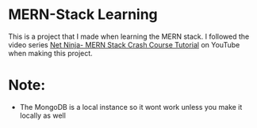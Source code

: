 # MERN-Stack Learning
This is a project that I made when learning the MERN stack. I followed the video series [Net Ninja- MERN Stack Crash Course Tutorial](https://www.youtube.com/watch?v=98BzS5Oz5E4&list=PL4cUxeGkcC9iJ_KkrkBZWZRHVwnzLIoUE) on YouTube when making this project.
# Note:
- The MongoDB is a local instance so it wont work unless you make it locally as well
